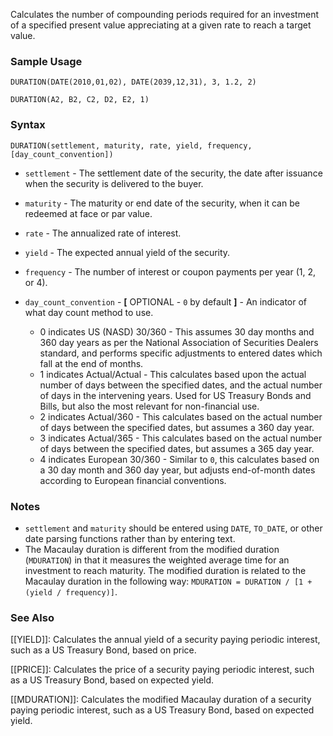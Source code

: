 Calculates the number of compounding periods required for an investment of a specified present value appreciating at a given rate to reach a target value.

### Sample Usage

`DURATION(DATE(2010,01,02), DATE(2039,12,31), 3, 1.2, 2)`

`DURATION(A2, B2, C2, D2, E2, 1)`

### Syntax

`DURATION(settlement, maturity, rate, yield, frequency, [day_count_convention])`

* `settlement` - The settlement date of the security, the date after issuance when the security is delivered to the buyer.
* `maturity` - The maturity or end date of the security, when it can be redeemed at face or par value.
* `rate` - The annualized rate of interest.
* `yield` - The expected annual yield of the security.
* `frequency` - The number of interest or coupon payments per year (1, 2, or 4).
* `day_count_convention` - **[** OPTIONAL - `0` by default **]** - An indicator of what day count method to use.

  + 0 indicates US (NASD) 30/360 - This assumes 30 day months and 360 day years as per the National Association of Securities Dealers standard, and performs specific adjustments to entered dates which fall at the end of months.
  + 1 indicates Actual/Actual - This calculates based upon the actual number of days between the specified dates, and the actual number of days in the intervening years. Used for US Treasury Bonds and Bills, but also the most relevant for non-financial use.
  + 2 indicates Actual/360 - This calculates based on the actual number of days between the specified dates, but assumes a 360 day year.
  + 3 indicates Actual/365 - This calculates based on the actual number of days between the specified dates, but assumes a 365 day year.
  + 4 indicates European 30/360 - Similar to `0`, this calculates based on a 30 day month and 360 day year, but adjusts end-of-month dates according to European financial conventions.

### Notes

* `settlement` and `maturity` should be entered using `DATE`, `TO_DATE`, or other date parsing functions rather than by entering text.
* The Macaulay duration is different from the modified duration (`MDURATION`) in that it measures the weighted average time for an investment to reach maturity. The modified duration is related to the Macaulay duration in the following way: `MDURATION = DURATION / [1 + (yield / frequency)]`.

### See Also

[[YIELD]]: Calculates the annual yield of a security paying periodic interest, such as a US Treasury Bond, based on price.

[[PRICE]]: Calculates the price of a security paying periodic interest, such as a US Treasury Bond, based on expected yield.

[[MDURATION]]: Calculates the modified Macaulay duration of a security paying periodic interest, such as a US Treasury Bond, based on expected yield.
